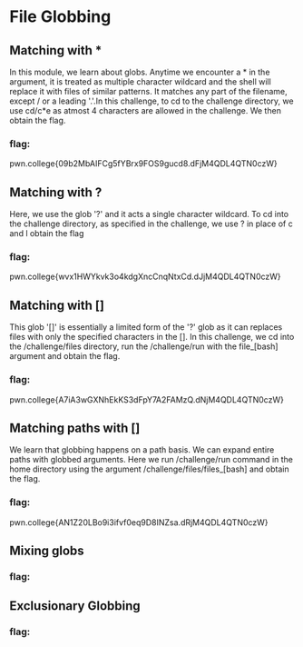 # File Globbing

## Matching with *
In this module, we learn about globs. Anytime we encounter a * in the argument, it is treated as multiple character wildcard and the shell will replace it with files of similar patterns. It matches any part of the filename, except / or a leading '.'.In this challenge, to cd to the challenge directory, we use cd/c*e as atmost 4 characters are allowed in the challenge. We then obtain the flag.
### flag:
pwn.college{09b2MbAIFCg5fYBrx9FOS9gucd8.dFjM4QDL4QTN0czW}

## Matching with ?
Here, we use the glob '?' and it acts a single character wildcard. To cd into the challenge directory, as specified in the challenge, we use ? in place of c and l obtain the flag
### flag:
pwn.college{wvx1HWYkvk3o4kdgXncCnqNtxCd.dJjM4QDL4QTN0czW}

## Matching with []
This glob '[]' is essentially a limited form of the '?' glob as it can replaces files with only the specified characters in the []. In this challenge, we cd into the /challenge/files directory, run the /challenge/run with the file_[bash] argument and obtain the flag.
### flag:
pwn.college{A7iA3wGXNhEkKS3dFpY7A2FAMzQ.dNjM4QDL4QTN0czW}

## Matching paths with []
We learn that globbing happens on a path basis. We can expand entire paths with globbed arguments. Here we run /challenge/run command in the home directory using the argument /challenge/files/files_[bash] and obtain the flag.
### flag:
pwn.college{AN1Z20LBo9i3ifvf0eq9D8INZsa.dRjM4QDL4QTN0czW}

## Mixing globs
### flag:

## Exclusionary Globbing 
### flag:

